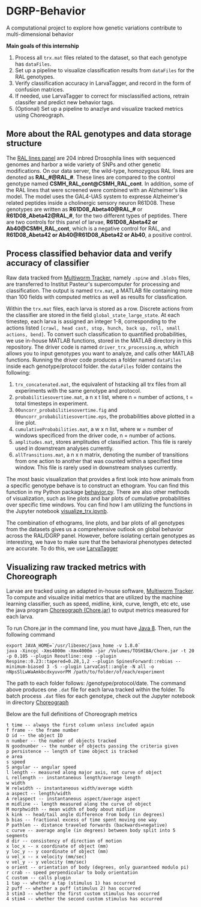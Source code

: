 # DGRP-Behavior
A computational project to explore how genetic variations contribute to multi-dimensional behavior

**Main goals of this internship**
1. Process all `trx.mat` files related to the dataset, so that each genotype has `dataFiles`.
2. Set up a pipeline to visualize classification results from `dataFiles` for the RAL genotypes.
3. Verify classification accuracy in LarvaTagger, and record in the form of confusion matrices. 
4. If needed, use LarvaTagger to correct for misclassified actions, retrain classifer and predict new behavior tags.
5. (Optional) Set up a pipeline to anazlye and visualize tracked metrics using Choreograph.

##  More about the RAL genotypes and data storage structure
The [RAL lines panel](https://www.nature.com/articles/nature10811) are 204 inbred Drosophila lines with sequenced genomes and harbor a wide variety of SNPs and other genetic modifications. On our data server, the wild-type, homozygous RAL lines are denoted as **RAL_#@RAL_#**. These lines are compared to the control genotype named **CSMH_RAL_cont@CSMH_RAL_cont**. In addition, some of the RAL lines that were screened were combined with an Alzheimer's like model. The model uses the GAL4-UAS system to expresse Alzheimer's related peptides inside a cholinergic sensory neuron R61D08. These genotypes are written as **R61D08_Abeta40@RAL_#** or **R61D08_Abeta42@RAL_#**, for the two different types of peptides. There are two controls for this panel of larvae, **R61D08_Abeta42 or Ab40@CSMH_RAL_cont**, which is a negative control for RAL, and **R61D08_Abeta42 or Ab40@R61D08_Abeta42 or Ab40**, a positive control. 

## Process classified behavior data and verify accuracy of classifier
Raw data tracked from [Multiworm Tracker](https://journals.plos.org/plosone/article?id=10.1371/journal.pone.0071706), namely `.spine` and `.blobs` files, are transferred to Institut Pasteur's supercomputer for processing and classification. The output is named `trx.mat`, a MATLAB file containing more than 100 fields with computed metrics as well as results for classfication.

Within the `trx.mat` files, each larva is stored as a row. Discrete actions from the classifier are stored in the field `global_state_large_state`. At each timestep, each larva is assigned an integer 1-8, corresponding to the actions listed `[crawl, head cast, stop, hunch, back up, roll, small actions, bend]`. To convert such classification to quantified probabilities, we use in-house MATLAB functions, stored in the MATLAB directory in this repository. The driver code is named `driver_trx_processing.m`, which allows you to input genotypes you want to analyze, and calls other MATLAB functions. Running the driver code produces a folder named `dataFiles` inside each genotype/protocol folder. the `dataFiles` folder contains the following:
1. `trx_concatenated.mat`, the equivalent of hstacking all trx files from all experiments with the same genotype and protocol.
2. `probabilitiesovertime.mat`, a n x t list, where n = number of actions, t = total timesteps in experiment. 
3. `00uncorr_probabilitiesovertime.fig` and `00uncorr_probabilitiesovertime.eps`, the probabilities above plotted in a line plot.
4. `cumulativeProbabilities.mat`, a w x n list, where w = number of windows specificed from the driver code, n = number of actions. 
5. `amplitudes.mat`, stores amplitudes of classified action. This file is rarely used in downstream analyses currently. 
6. `allTransitions.mat`, a n x n matrix, denoting the number of transitions from one action to another that was counted within a specified time window. This file is rarely used in downstream snalyses currently.

The most basic visualization that provides a first look into how animals from a specific genotype behave is to construct an ethogram. You can find this function in my Python package [behavior.py](https://gitlab.pasteur.fr/anzhou/dgrp-behavior/-/blob/main/behavior.py). There are also other methods of visualization, such as line plots and bar plots of cumulative probabilities over specific time windows. You can find how I am utilizing the functions in the Jupyter notebook [visualize_trx.ipynb](https://gitlab.pasteur.fr/anzhou/dgrp-behavior/-/blob/main/visualize_trx.ipynb).

The combination of ethograms, line plots, and bar plots of all genotypes from the datasets gives us a comprehensive outlook on global behavior across the RAL/DGRP panel. However, before isolating certain genotypes as interesting, we have to make sure that the behavioral phenotypes detected are accurate. To do this, we use [LarvaTagger]([LarvaTagger](https://gitlab.pasteur.fr/nyx/larvatagger.jl))

## Visualizing raw tracked metrics with Choreograph

Larvae are tracked using an adapted in-house software, [Multiworm Tracker](https://journals.plos.org/plosone/article?id=10.1371/journal.pone.0071706). To compute and visualize initial metrics that are utilized by the machine learning classifier, such as speed, midline, kink, curve, length, etc etc, use the java program [Choreograph (Chore.jar)](https://gitlab.pasteur.fr/anzhou/dgrp-behavior/-/blob/main/Choreograph/Chore.jar) to output metrics measured for each larva.

To run Chore.jar in the command line, you must have [Java 8](https://docs.oracle.com/javase/8/docs/technotes/guides/install/mac_jdk.html). Then, run the following command

```
export JAVA_HOME=`/usr/libexec/java_home -v 1.8.0`
java -Xincgc -Xms4000m -Xmx4000m -jar /Volumes/TOSHIBA/Chore.jar -t 20 -p 0.105 --plugin Reoutline::exp --plugin Respine::0.23::tapered=0.28,1,2 --plugin SpinesForward::rebias --minimum-biased 3 -S --plugin LarvaCast::angle -N all -o nNpsSlLwWaAmkbcdxyuvorPM /path/to/folder/of/each/experiment
```
The path to each folder follows: /genotype/protocol/date. The command above produces one `.dat` file for each larva tracked within the folder. To batch process `.dat` files for each genotype, check out the Jupyter notebook in directory [Choreograph](https://gitlab.pasteur.fr/anzhou/dgrp-behavior/-/blob/main/Choreograph)

Below are the full definitions of Choreograph metrics

```
t time -- always the first column unless included again
f frame -- the frame number
D id -- the object ID
n number -- the number of objects tracked
N goodnumber -- the number of objects passing the criteria given
p persistence -- length of time object is tracked
e area
s speed
S angular -- angular speed
l length -- measured along major axis, not curve of object
L rellength -- instantaneous length/average length
w width
W relwidth -- instantaneous width/average width
a aspect -- length/width
A relaspect -- instantaneous aspect/average aspect
m midline -- length measured along the curve of object
M morphwidth -- mean width of body about midline
k kink -- head/tail angle difference from body (in degrees)
b bias -- fractional excess of time spent moving one way
P pathlen -- distance traveled forwards (backwards=negative)
c curve -- average angle (in degrees) between body split into 5 segments
d dir -- consistency of direction of motion
x loc_x -- x coordinate of object (mm)
y loc_y -- y coordinate of object (mm)
u vel_x -- x velocity (mm/sec)
v vel_y -- y velocity (mm/sec)
o orient -- orientation of body (degrees, only guaranteed modulo pi)
r crab -- speed perpendicular to body orientation
C custom -- calls plugin
1 tap -- whether a tap (stimulus 1) has occurred
2 puff -- whether a puff (stimulus 2) has occurred
3 stim3 -- whether the first custom stimulus has occurred
4 stim4 -- whether the second custom stimulus has occurred

```